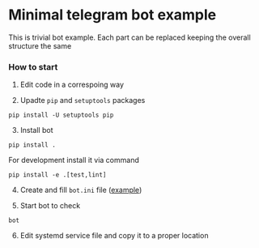 Minimal telegram bot example
==============================

This is trivial bot example.
Each part can be replaced keeping the overall structure the same

### How to start

1. Edit code in a correspoing way

2. Upadte `pip` and `setuptools` packages

```shell
pip install -U setuptools pip 
```

3. Install bot

```shell
pip install .
```

For development install it via command

```shell
pip install -e .[test,lint]
```

4. Create and fill `bot.ini` file ([example](bot.ini.example))

5. Start bot to check

```shell
bot
```

6. Edit systemd service file and copy it to a proper location